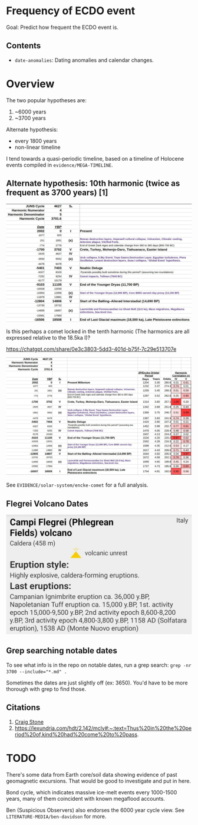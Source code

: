 # Frequency of ECDO event

Goal: Predict how frequent the ECDO event is.

## Contents

- `date-anomalies`: Dating anomalies and calendar changes.

# Overview

The two popular hypotheses are:
1. ~6000 years
2. ~3700 years

Alternate hypothesis:
- every 1800 years
- non-linear timeline

I tend towards a quasi-periodic timeline, based on a timeline of Holocene events compiled in `evidence/MEGA-TIMELINE`.

## Alternate hypothesis: 10th harmonic (twice as frequent as 3700 years) [1]

![](img/tenth-harmonic.jpg)

Is this perhaps a comet locked in the tenth harmonic (The harmonics are all expressed relative to the 18.5ka I)?

https://chatgpt.com/share/0e3c3803-5dd3-401d-b75f-7c29e513707e

![](img/frequency.jpg)

See `EVIDENCE/solar-system/encke-comet` for a full analysis.

## Flegrei Volcano Dates

![](img/flegrei-volcano.jpg)

## Grep searching notable dates

To see what info is in the repo on notable dates, run a grep search: `grep -nr 3700 --include="*.md" .`

Sometimes the dates are just slightly off (ex: 3650). You'd have to be more thorough with grep to find those.

## Citations

1. [Craig Stone](https://nobulart.com)
2. https://lexundria.com/hdt/2.142/mcly#:~:text=Thus%20in%20the%20period%20of,kind%20had%20come%20to%20pass.

# TODO

There's some data from Earth core/soil data showing evidence of past geomagnetic excursions. That would be good to investigate and put in here.

Bond cycle, which indicates massive ice-melt events every 1000-1500 years, many of them coincident with known megaflood accounts.

Ben (Suspicious Observers) also endorses the 6000 year cycle view. See `LITERATURE-MEDIA/ben-davidson` for more.